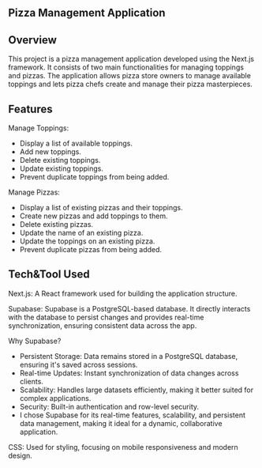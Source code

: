 ## Pizza Management Application

## Overview
This project is a pizza management application developed using the Next.js framework. It consists of two main functionalities for managing toppings and pizzas. The application allows pizza store owners to manage available toppings and lets pizza chefs create and manage their pizza masterpieces.

## Features
Manage Toppings:

- Display a list of available toppings.
- Add new toppings.
- Delete existing toppings.
- Update existing toppings.
- Prevent duplicate toppings from being added.

Manage Pizzas:

- Display a list of existing pizzas and their toppings.
- Create new pizzas and add toppings to them.
- Delete existing pizzas.
- Update the name of an existing pizza.
- Update the toppings on an existing pizza.
- Prevent duplicate pizzas from being added.

## Tech&Tool Used
Next.js: A React framework used for building the application structure.

Supabase:
Supabase is a PostgreSQL-based database. It directly interacts with the database to persist changes and provides real-time synchronization, ensuring consistent data across the app.

Why Supabase?
- Persistent Storage: Data remains stored in a PostgreSQL database, ensuring it's saved across sessions.
- Real-time Updates: Instant synchronization of data changes across clients.
- Scalability: Handles large datasets efficiently, making it better suited for complex applications.
- Security: Built-in authentication and row-level security.
- I chose Supabase for its real-time features, scalability, and persistent data management, making it ideal for a dynamic, collaborative application.

CSS:
Used for styling, focusing on mobile responsiveness and modern design.

